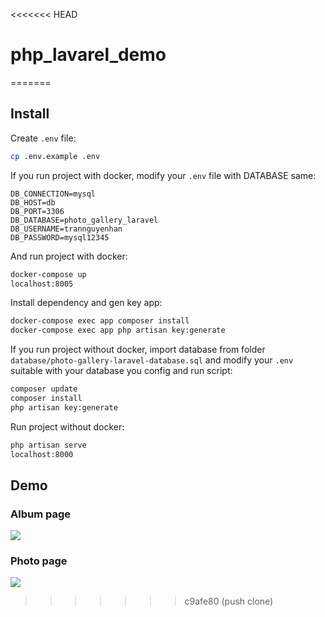 <<<<<<< HEAD
# php_lavarel_demo
=======
## Install 

Create `.env` file: 

```bash
cp .env.example .env
```

If you run project with docker, modify your `.env` file with DATABASE same: 

```
DB_CONNECTION=mysql
DB_HOST=db
DB_PORT=3306
DB_DATABASE=photo_gallery_laravel
DB_USERNAME=trannguyenhan
DB_PASSWORD=mysql12345
```

And run project with docker: 

```bash
docker-compose up
localhost:8005
```
Install dependency and gen key app: 

```bash
docker-compose exec app composer install
docker-compose exec app php artisan key:generate
```

If you run project without docker, import database from folder `database/photo-gallery-laravel-database.sql` and modify your `.env` suitable with your database you config and run script: 

```bash
composer update
composer install
php artisan key:generate
```

Run project without docker:

```bash
php artisan serve
localhost:8000
```

## Demo 
### Album page
![](https://i.pinimg.com/originals/63/98/4c/63984caae99d751898b65e93adf596b4.jpg)

### Photo page
![](https://i.pinimg.com/originals/d7/02/d4/d702d4a352da5f49e9285771d7257f6c.jpg)
>>>>>>> c9afe80 (push clone)
